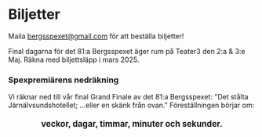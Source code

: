 # Biljetter

Maila bergsspexet@gmail.com för att beställa biljetter!

Final dagarna för det 81:a Bergsspexet äger rum på Teater3 den 2:a & 3:e Maj. Räkna med biljettsläpp i mars 2025.

### Spexpremiärens nedräkning
Vi räknar ned till vår final Grand Finale av det 81:a Bergsspexet: "Det stålta Järnälvsundshotellet; ...eller en skänk från ovan." Föreställningen börjar om:

<div id="countdown" style="font-size: 1.2em; font-weight: bold; text-align: center; margin: 20px auto;">
  <span id="weeks"></span> veckor, 
  <span id="days"></span> dagar, 
  <span id="hours"></span> timmar, 
  <span id="minutes"></span> minuter och 
  <span id="seconds"></span> sekunder.
</div>


<script>
  var targetDate = new Date("May 3, 2025 13:00:00").getTime();

  var countdownFunction = setInterval(function() {
    var now = new Date().getTime();
    var distance = targetDate - now;

    var weeks = Math.floor(distance / (1000 * 60 * 60 * 24 * 7));
    var days = Math.floor((distance % (1000 * 60 * 60 * 24 * 7)) / (1000 * 60 * 60 * 24));
    var hours = Math.floor((distance % (1000 * 60 * 60 * 24)) / (1000 * 60 * 60));
    var minutes = Math.floor((distance % (1000 * 60 * 60)) / (1000 * 60));
    var seconds = Math.floor((distance % (1000 * 60)) / 1000);
    
    document.getElementById("weeks").innerHTML = weeks;
    document.getElementById("days").innerHTML = days;
    // document.getElementById("time").innerHTML = hours + ":" + minutes + ":" + seconds;
    document.getElementById("hours").innerHTML = hours;
    document.getElementById("minutes").innerHTML = minutes;
    document.getElementById("seconds").innerHTML = seconds;

    if (distance < 0) {
      clearInterval(countdownFunction);
      document.getElementById("countdown").innerHTML = "Bergslusse nedräkningen klar!";
    }
  }, 1000);
</script>
